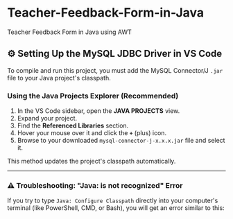 # Teacher-Feedback-Form-in-Java
Teacher Feedback Form in Java using AWT

## ⚙️ Setting Up the MySQL JDBC Driver in VS Code

To compile and run this project, you must add the MySQL Connector/J `.jar` file to your Java project's classpath.

### Using the Java Projects Explorer (Recommended)

1.  In the VS Code sidebar, open the **JAVA PROJECTS** view.
2.  Expand your project.
3.  Find the **Referenced Libraries** section.
4.  Hover your mouse over it and click the **`+`** (plus) icon.
5.  Browse to your downloaded `mysql-connector-j-x.x.x.jar` file and select it.

This method updates the project's classpath automatically.



---

### ⚠️ Troubleshooting: "Java: is not recognized" Error

If you try to type `Java: Configure Classpath` directly into your computer's terminal (like PowerShell, CMD, or Bash), you will get an error similar to this:


